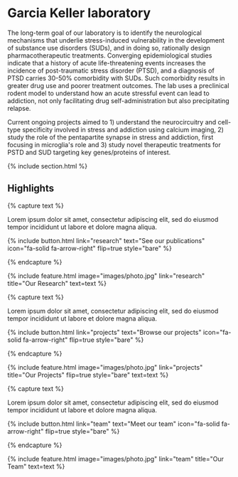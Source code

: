 ---
---

# Garcia Keller laboratory

The long-term goal of our laboratory is to identify the neurological mechanisms that underlie stress-induced vulnerability in the development of substance use disorders (SUDs), and in doing so, rationally design pharmacotherapeutic treatments. Converging epidemiological studies indicate that a history of acute life-threatening events increases the incidence of post-traumatic stress disorder (PTSD), and a diagnosis of PTSD carries 30-50% comorbidity with SUDs. Such comorbidity results in greater drug use and poorer treatment outcomes. The lab uses a preclinical rodent model to understand how an acute stressful event can lead to addiction, not only facilitating drug self-administration but also precipitating relapse.

Current ongoing projects aimed to 1) understand the neurocircuitry and cell-type specificity involved in stress and addiction using calcium imaging, 2) study the role of the pentapartite synapse in stress and addiction, first focusing in microglia's role and 3) study novel therapeutic treatments for PSTD and SUD targeting key genes/proteins of interest.

{% include section.html %}

## Highlights

{% capture text %}

Lorem ipsum dolor sit amet, consectetur adipiscing elit, sed do eiusmod tempor incididunt ut labore et dolore magna aliqua.

{%
  include button.html
  link="research"
  text="See our publications"
  icon="fa-solid fa-arrow-right"
  flip=true
  style="bare"
%}

{% endcapture %}

{%
  include feature.html
  image="images/photo.jpg"
  link="research"
  title="Our Research"
  text=text
%}

{% capture text %}

Lorem ipsum dolor sit amet, consectetur adipiscing elit, sed do eiusmod tempor incididunt ut labore et dolore magna aliqua.

{%
  include button.html
  link="projects"
  text="Browse our projects"
  icon="fa-solid fa-arrow-right"
  flip=true
  style="bare"
%}

{% endcapture %}

{%
  include feature.html
  image="images/photo.jpg"
  link="projects"
  title="Our Projects"
  flip=true
  style="bare"
  text=text
%}

{% capture text %}

Lorem ipsum dolor sit amet, consectetur adipiscing elit, sed do eiusmod tempor incididunt ut labore et dolore magna aliqua.

{%
  include button.html
  link="team"
  text="Meet our team"
  icon="fa-solid fa-arrow-right"
  flip=true
  style="bare"
%}

{% endcapture %}

{%
  include feature.html
  image="images/photo.jpg"
  link="team"
  title="Our Team"
  text=text
%}
